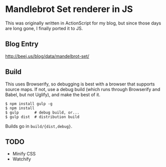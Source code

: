 # Mandlebrot Set renderer in JS

This was originally written in ActionScript for my blog, but since those days are long gone, I finally ported it to JS.

## Blog Entry

http://beej.us/blog/data/mandelbrot-set/

## Build

This uses Browserify, so debugging is best with a browser that supports
source maps. If not, use a debug build (which runs through Browserify
and Babel, but not Uglify), and make the best of it.

    $ npm install gulp -g
    $ npm install
    $ gulp       # debug build, or...
    $ gulp dist  # distribution build

Builds go in `build/{dist,debug}`.

## TODO

* Minify CSS
* Watchify